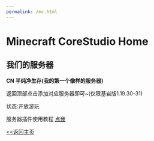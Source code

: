 ```yaml
---
permalink: /mc.html
---
```


# Minecraft CoreStudio Home

## 我们的服务器

**CN 半纯净生存(我的第一个像样的服务器)**

返回顶部点击添加对应服务器即可~(仅限基岩版1.19.30-31)

状态:开放游玩

服务器插件使用教程 [点我](/mc/plugins-helper.html)

[<<返回主页](https://corestudi0.github.io/chs.html)
